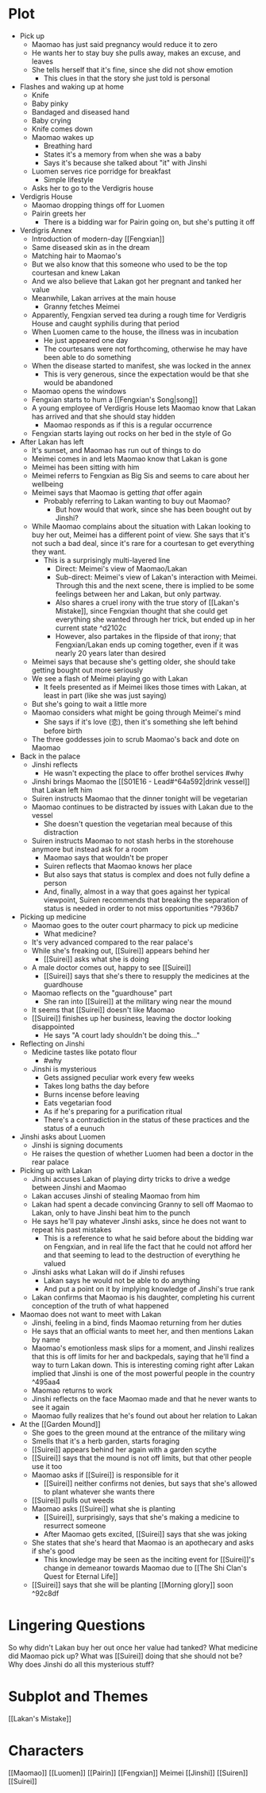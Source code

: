 # Plot

- Pick up
  - Maomao has just said pregnancy would reduce it to zero
  - He wants her to stay buy she pulls away, makes an excuse, and leaves
  - She tells herself that it's fine, since she did not show emotion
    - This clues in that the story she just told is personal
- Flashes and waking up at home
  - Knife
  - Baby pinky
  - Bandaged and diseased hand
  - Baby crying
  - Knife comes down
  - Maomao wakes up
    - Breathing hard
    - States it's a memory from when she was a baby
    - Says it's because she talked about "it" with Jinshi
  - Luomen serves rice porridge for breakfast
    - Simple lifestyle
  - Asks her to go to the Verdigris house
- Verdigris House
  - Maomao dropping things off for Luomen
  - Pairin greets her
    - There is a bidding war for Pairin going on, but she's putting it off
- Verdigris Annex
  - Introduction of modern-day [[Fengxian]]
  - Same diseased skin as in the dream
  - Matching hair to Maomao's
  - But we also know that this someone who used to be the top courtesan and knew Lakan
  - And we also believe that Lakan got her pregnant and tanked her value
  - Meanwhile, Lakan arrives at the main house
    - Granny fetches Meimei
  - Apparently, Fengxian served tea during a rough time for Verdigris House and caught syphilis during that period
  - When Luomen came to the house, the illness was in incubation
    - He just appeared one day
    - The courtesans were not forthcoming, otherwise he may have been able to do something
  - When the disease started to manifest, she was locked in the annex
    - This is very generous, since the expectation would be that she would be abandoned
  - Maomao opens the windows
  - Fengxian starts to hum a [[Fengxian's Song|song]]
  - A young employee of Verdigris House lets Maomao know that Lakan has arrived and that she should stay hidden
    - Maomao responds as if this is a regular occurrence
  - Fengxian starts laying out rocks on her bed in the style of Go
- After Lakan has left
  - It's sunset, and Maomao has run out of things to do
  - Meimei comes in and lets Maomao know that Lakan is gone
  - Meimei has been sitting with him
  - Meimei referrs to Fengxian as Big Sis and seems to care about her wellbeing
  - Meimei says that Maomao is getting _that_ offer again
    - Probably referring to Lakan wanting to buy out Maomao?
      - But how would that work, since she has been bought out by Jinshi?
  - While Maomao complains about the situation with Lakan looking to buy her out, Meimei has a different point of view. She says that it's not such a bad deal, since it's rare for a courtesan to get everything they want.
    - This is a surprisingly multi-layered line
      - Direct: Meimei's view of Maomao/Lakan
      - Sub-direct: Meimei's view of Lakan's interaction with Meimei. Through this and the next scene, there is implied to be some feelings between her and Lakan, but only partway.
      - Also shares a cruel irony with the true story of [[Lakan's Mistake]], since Fengxian thought that she could get everything she wanted through her trick, but ended up in her current state ^d2102c
      - However, also partakes in the flipside of that irony; that Fengxian/Lakan ends up coming together, even if it was nearly 20 years later than desired
  - Meimei says that because she's getting older, she should take getting bought out more seriously
  - We see a flash of Meimei playing go with Lakan
    - It feels presented as if Meimei likes those times with Lakan, at least in part (like she was just saying)
  - But she's going to wait a little more
  - Maomao considers what might be going through Meimei's mind
    - She says if it's love (恋), then it's something she left behind before birth
  - The three goddesses join to scrub Maomao's back and dote on Maomao
- Back in the palace
  - Jinshi reflects
    - He wasn't expecting the place to offer brothel services #why
  - Jinshi brings Maomao the [[S01E16 - Lead#^64a592|drink vessel]] that Lakan left him
  - Suiren instructs Maomao that the dinner tonight will be vegetarian
  - Maomao continues to be distracted by issues with Lakan due to the vessel
    - She doesn't question the vegetarian meal because of this distraction
  - Suiren instructs Maomao to not stash herbs in the storehouse anymore but instead ask for a room
    - Maomao says that wouldn't be proper
    - Suiren reflects that Maomao knows her place
    - But also says that status is complex and does not fully define a person
    - And, finally, almost in a way that goes against her typical viewpoint, Suiren recommends that breaking the separation of status is needed in order to not miss opportunities ^7936b7
- Picking up medicine
  - Maomao goes to the outer court pharmacy to pick up medicine
    - What medicine?
  - It's very advanced compared to the rear palace's
  - While she's freaking out, [[Suirei]] appears behind her
    - [[Suirei]] asks what she is doing
  - A male doctor comes out, happy to see [[Suirei]]
    - [[Suirei]] says that she's there to resupply the medicines at the guardhouse
  - Maomao reflects on the "guardhouse" part
    - She ran into [[Suirei]] at the military wing near the mound
  - It seems that [[Suirei]] doesn't like Maomao
  - [[Suirei]] finishes up her business, leaving the doctor looking disappointed
    - He says "A court lady shouldn't be doing this..."
- Reflecting on Jinshi
  - Medicine tastes like potato flour
	  - #why 
  - Jinshi is mysterious
    - Gets assigned peculiar work every few weeks
    - Takes long baths the day before
    - Burns incense before leaving
    - Eats vegetarian food
    - As if he's preparing for a purification ritual
    - There's a contradiction in the status of these practices and the status of a eunuch
- Jinshi asks about Luomen
  - Jinshi is signing documents
  - He raises the question of whether Luomen had been a doctor in the rear palace
- Picking up with Lakan
  - Jinshi accuses Lakan of playing dirty tricks to drive a wedge between Jinshi and Maomao
  - Lakan accuses Jinshi of stealing Maomao from him
  - Lakan had spent a decade convincing Granny to sell off Maomao to Lakan, only to have Jinshi beat him to the punch
  - He says he'll pay whatever Jinshi asks, since he does not want to repeat his past mistakes
    - This is a reference to what he said before about the bidding war on Fengxian, and in real life the fact that he could not afford her and that seeming to lead to the destruction of everything he valued
  - Jinshi asks what Lakan will do if Jinshi refuses
    - Lakan says he would not be able to do anything
    - And put a point on it by implying knowledge of Jinshi's true rank
  - Lakan confirms that Maomao is his daughter, completing his current conception of the truth of what happened
- Maomao does not want to meet with Lakan
  - Jinshi, feeling in a bind, finds Maomao returning from her duties
  - He says that an official wants to meet her, and then mentions Lakan by name
  - Maomao's emotionless mask slips for a moment, and Jinshi realizes that this is off limits for her and backpedals, saying that he'll find a way to turn Lakan down. This is interesting coming right after Lakan implied that Jinshi is one of the most powerful people in the country ^495aa4
  - Maomao returns to work
  - Jinshi reflects on the face Maomao made and that he never wants to see it again
  - Maomao fully realizes that he's found out about her relation to Lakan
- At the [[Garden Mound]]
  - She goes to the green mound at the entrance of the military wing
  - Smells that it's a herb garden, starts foraging
  - [[Suirei]] appears behind her again with a garden scythe
  - [[Suirei]] says that the mound is not off limits, but that other people use it too
  - Maomao asks if [[Suirei]] is responsible for it
    - [[Suirei]] neither confirms not denies, but says that she's allowed to plant whatever she wants there
  - [[Suirei]] pulls out weeds
  - Maomao asks [[Suirei]] what she is planting
    - [[Suirei]], surprisingly, says that she's making a medicine to resurrect someone
    - After Maomao gets excited, [[Suirei]] says that she was joking
  - She states that she's heard that Maomao is an apothecary and asks if she's good
    - This knowledge may be seen as the inciting event for [[Suirei]]'s change in demeanor towards Maomao due to [[The Shi Clan's Quest for Eternal Life]]
  - [[Suirei]] says that she will be planting [[Morning glory]] soon ^92c8df

# Lingering Questions

So why didn't Lakan buy her out once her value had tanked?
What medicine did Maomao pick up?
What was [[Suirei]] doing that she should not be?
Why does Jinshi do all this mysterious stuff?

# Subplot and Themes

[[Lakan's Mistake]]

# Characters

[[Maomao]]
[[Luomen]]
[[Pairin]]
[[Fengxian]]
Meimei
[[Jinshi]]
[[Suiren]]
[[Suirei]]
